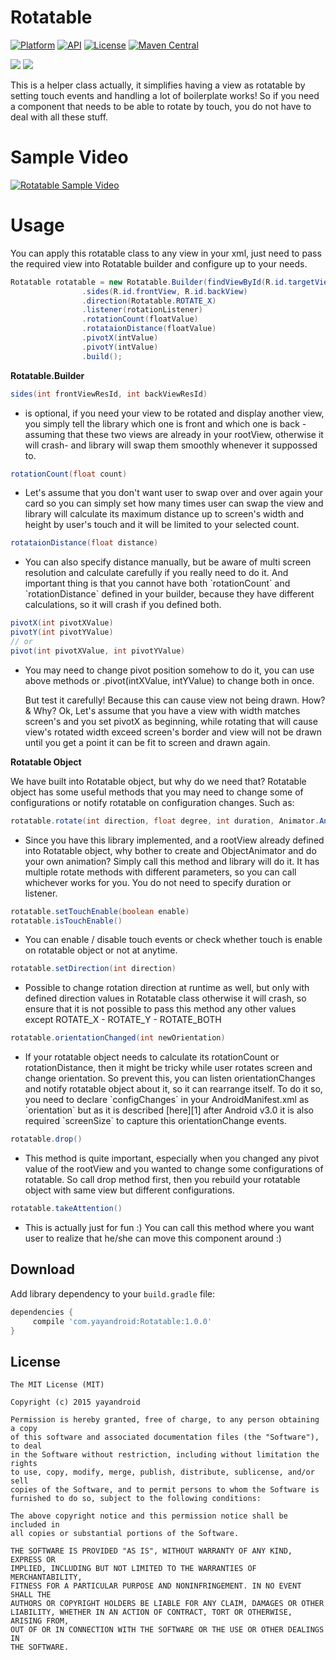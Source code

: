 Rotatable
=========
[![Platform](https://img.shields.io/badge/platform-android-green.svg)](http://developer.android.com/index.html)
[![API](https://img.shields.io/badge/API-14%2B-brightgreen.svg?style=flat)](https://android-arsenal.com/api?level=14)
[![License](https://img.shields.io/badge/License-MIT-blue.svg?style=flat)](http://opensource.org/licenses/MIT)
[![Maven Central](https://img.shields.io/maven-central/v/com.yayandroid/Rotatable.svg)](http://search.maven.org/#search%7Cga%7C1%7CRotatable)

<a href="http://www.methodscount.com/?lib=com.yayandroid%3ARotatable%3A1.0.0" target="_blank"><img src="https://img.shields.io/badge/Methods count-108-e91e63.svg"></img></a> <a href="http://www.methodscount.com/?lib=com.yayandroid%3ARotatable%3A1.0.0" target="_blank"><img src="https://img.shields.io/badge/Size-23 KB-e91e63.svg"></img></a> 

This is a helper class actually, it simplifies having a view as rotatable by setting touch events and handling a lot of boilerplate works! So if you need a component that needs to be able to rotate by touch, you do not have to deal with all these stuff.

Sample Video
============
[![Rotatable Sample Video](http://yayandroid.com/data/github_library/rotatable/rotatable.gif)](https://www.youtube.com/watch?v=Gkd9QpAZmU8)

# Usage

You can apply this rotatable class to any view in your xml, just need to pass the required view into Rotatable builder and configure up to your needs. 

```java 
Rotatable rotatable = new Rotatable.Builder(findViewById(R.id.targetView))
                .sides(R.id.frontView, R.id.backView) 
                .direction(Rotatable.ROTATE_X)
                .listener(rotationListener)
                .rotationCount(floatValue)
                .rotataionDistance(floatValue)
                .pivotX(intValue)
                .pivotY(intValue)
                .build();
```

**Rotatable.Builder**

```java
sides(int frontViewResId, int backViewResId)
```
<ul><li> is optional, if you need your view to be rotated and display another view, you simply tell the library which one is front and which one is back -assuming that these two views are already in your rootView, otherwise it will crash- and library will swap them smoothly whenever it suppossed to.
</li></ul>

```java
rotationCount(float count)
``` 
<ul><li>
Let's assume that you don't want user to swap over and over again your card so you can simply set how many times user can swap the view and library will calculate its maximum distance up to screen's width and height by user's touch and it will be limited to your selected count.
</li></ul>

```java
rotataionDistance(float distance)
``` 
<ul><li>
You can also specify distance manually, but be aware of multi screen resolution and calculate carefully if you really need to do it. And important thing is that you cannot have both `rotationCount` and `rotationDistance` defined in your builder, because they have different calculations, so it will crash if you defined both.
</li></ul>

```java
pivotX(int pivotXValue)
pivotY(int pivotYValue)
// or 
pivot(int pivotXValue, int pivotYValue)
```
<ul><li>
You may need to change pivot position somehow to do it, you can use above methods or .pivot(intXValue, intYValue) to change both in once.

But test it carefully! Because this can cause view not being drawn. How? & Why? Ok, Let's assume that you have a view with width matches screen's and you set pivotX as beginning, while rotating that will cause view's rotated width exceed screen's border and view will not be drawn until you get a point it can be fit to screen and drawn again.
</li></ul>

**Rotatable Object**

We have built into Rotatable object, but why do we need that? Rotatable object has some useful methods that you may need to change some of configurations or notify rotatable on configuration changes. Such as:

```java 
rotatable.rotate(int direction, float degree, int duration, Animator.AnimatorListener listener)
```
<ul><li>
Since you have this library implemented, and a rootView already defined into Rotatable object, why bother to create and ObjectAnimator and do your own animation? Simply call this method and library will do it. It has multiple rotate methods with different parameters, so you can call whichever works for you. You do not need to specify duration or listener.
</li></ul>

```java 
rotatable.setTouchEnable(boolean enable)
rotatable.isTouchEnable()
```
<ul><li>
You can enable / disable touch events or check whether touch is enable on rotatable object or not at anytime.
</li></ul>

```java 
rotatable.setDirection(int direction)
```
<ul><li>
Possible to change rotation direction at runtime as well, but only with defined direction values in Rotatable class otherwise it will crash, so ensure that it is not possible to pass this method any other values except ROTATE_X - ROTATE_Y - ROTATE_BOTH
</li></ul>

```java 
rotatable.orientationChanged(int newOrientation)
```
<ul><li>
If your rotatable object needs to calculate its rotationCount or rotationDistance, then it might be tricky while user rotates screen and change orientation. So prevent this, you can listen orientationChanges and notify rotatable object about it, so it can rearrange itself. To do it so, you need to declare `configChanges` in your AndroidManifest.xml as `orientation` but as it is described [here][1] after Android v3.0 it is also required `screenSize` to capture this orientationChange events.
</li></ul>

```java 
rotatable.drop()
```
<ul><li>
This method is quite important, especially when you changed any pivot value of the rootView and you wanted to change some configurations of rotatable. So call drop method first, then you rebuild your rotatable object with same view but different configurations.
</li></ul>

```java 
rotatable.takeAttention()
```
<ul><li>
This is actually just for fun :) You can call this method where you want user to realize that he/she can move this component around :)
</li></ul>

## Download
Add library dependency to your `build.gradle` file:

```groovy
dependencies {    
     compile 'com.yayandroid:Rotatable:1.0.0'
}
```

## License
```
The MIT License (MIT)

Copyright (c) 2015 yayandroid

Permission is hereby granted, free of charge, to any person obtaining a copy
of this software and associated documentation files (the "Software"), to deal
in the Software without restriction, including without limitation the rights
to use, copy, modify, merge, publish, distribute, sublicense, and/or sell
copies of the Software, and to permit persons to whom the Software is
furnished to do so, subject to the following conditions:

The above copyright notice and this permission notice shall be included in
all copies or substantial portions of the Software.

THE SOFTWARE IS PROVIDED "AS IS", WITHOUT WARRANTY OF ANY KIND, EXPRESS OR
IMPLIED, INCLUDING BUT NOT LIMITED TO THE WARRANTIES OF MERCHANTABILITY,
FITNESS FOR A PARTICULAR PURPOSE AND NONINFRINGEMENT. IN NO EVENT SHALL THE
AUTHORS OR COPYRIGHT HOLDERS BE LIABLE FOR ANY CLAIM, DAMAGES OR OTHER
LIABILITY, WHETHER IN AN ACTION OF CONTRACT, TORT OR OTHERWISE, ARISING FROM,
OUT OF OR IN CONNECTION WITH THE SOFTWARE OR THE USE OR OTHER DEALINGS IN
THE SOFTWARE.
```

[1]: http://stackoverflow.com/a/7366101/1171484
